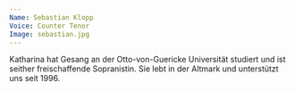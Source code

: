 ```yaml
---
Name: Sebastian Klopp
Voice: Counter Tenor
Image: sebastian.jpg
---
```


Katharina hat Gesang an der Otto-von-Guericke Universität studiert und ist seither freischaffende Sopranistin. Sie lebt in der Altmark und unterstützt uns seit 1996.